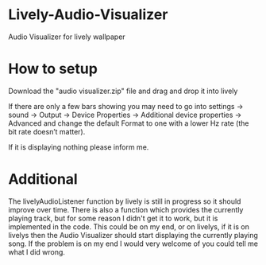 # Lively-Audio-Visualizer
Audio Visualizer for lively wallpaper

# How to setup
Download the "audio visualizer.zip" file and drag and drop it into lively

If there are only a few bars showing you may need to go into settings -> sound -> Output -> Device Properties -> Additional device properties -> Advanced and change the default Format to one with a lower Hz rate (the bit rate doesn’t matter).

If it is displaying nothing please inform me.

# Additional
The livelyAudioListener function by lively is still in progress so it should improve over time.
There is also a function which provides the currently playing track, but for some reason I didn't get it to work, but it is implemented in the code. This could be on my end, or on livelys, if it is on livelys then the Audio Visualizer should start displaying the currently playing song. If the problem is on my end I would very welcome of you could tell me what I did wrong.
